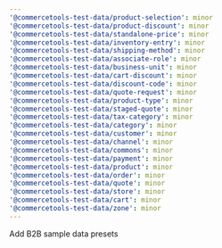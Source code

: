 ```yaml
---
'@commercetools-test-data/product-selection': minor
'@commercetools-test-data/product-discount': minor
'@commercetools-test-data/standalone-price': minor
'@commercetools-test-data/inventory-entry': minor
'@commercetools-test-data/shipping-method': minor
'@commercetools-test-data/associate-role': minor
'@commercetools-test-data/business-unit': minor
'@commercetools-test-data/cart-discount': minor
'@commercetools-test-data/discount-code': minor
'@commercetools-test-data/quote-request': minor
'@commercetools-test-data/product-type': minor
'@commercetools-test-data/staged-quote': minor
'@commercetools-test-data/tax-category': minor
'@commercetools-test-data/category': minor
'@commercetools-test-data/customer': minor
'@commercetools-test-data/channel': minor
'@commercetools-test-data/commons': minor
'@commercetools-test-data/payment': minor
'@commercetools-test-data/product': minor
'@commercetools-test-data/order': minor
'@commercetools-test-data/quote': minor
'@commercetools-test-data/store': minor
'@commercetools-test-data/cart': minor
'@commercetools-test-data/zone': minor
---
```


Add B2B sample data presets
